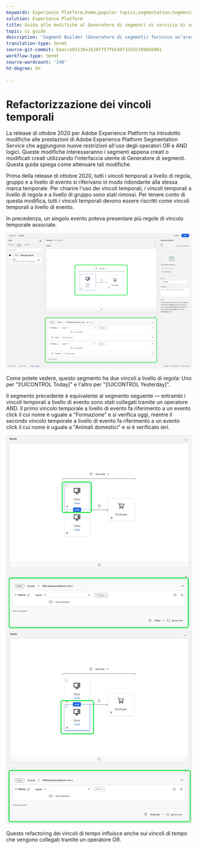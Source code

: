 ```yaml
---
keywords: Experience Platform;home;popular topics;segmentation;Segmentation;segment builder;Segment builder
solution: Experience Platform
title: Guida alle modifiche al Generatore di segmenti di servizio di segmentazione
topic: ui guide
description: 'Segment Builder (Generatore di segmenti) fornisce un’area di lavoro completa che consente di interagire con gli elementi dati del profilo. L’area di lavoro offre controlli intuitivi per la creazione e la modifica di regole, come le sezioni di trascinamento utilizzate per rappresentare le proprietà dei dati. '
translation-type: tm+mt
source-git-commit: beacce03136e1620ff57fb549f335d2199bb6001
workflow-type: tm+mt
source-wordcount: '248'
ht-degree: 0%

---
```



# Refactorizzazione dei vincoli temporali

La release di ottobre 2020 per Adobe Experience Platform ha introdotto modifiche alle prestazioni di Adobe Experience Platform Segmentation Service che aggiungono nuove restrizioni all&#39;uso degli operatori OR e AND logici. Queste modifiche interesseranno i segmenti appena creati o modificati creati utilizzando l’interfaccia utente di Generatore di segmenti. Questa guida spiega come attenuare tali modifiche.

Prima della release di ottobre 2020, tutti i vincoli temporali a livello di regola, gruppo e a livello di evento si riferivano in modo ridondante alla stessa marca temporale. Per chiarire l&#39;uso dei vincoli temporali, i vincoli temporali a livello di regola e a livello di gruppo sono stati rimossi. Per tenere conto di questa modifica, tutti i vincoli temporali devono essere riscritti come vincoli temporali a livello di evento.

In precedenza, un singolo evento poteva presentare più regole di vincolo temporale associate.

![](../images/ui/segment-refactoring/former-time-constraint.png)

Come potete vedere, questo segmento ha due vincoli a livello di regola: Uno per &quot;[!UICONTROL Today]&quot; e l&#39;altro per &quot;[!UICONTROL Yesterday]&quot;.

Il segmento precedente è equivalente al segmento seguente — entrambi i vincoli temporali a livello di evento sono stati collegati tramite un operatore AND. Il primo vincolo temporale a livello di evento fa riferimento a un evento click il cui nome è uguale a &quot;Formazione&quot; e si verifica oggi, mentre il secondo vincolo temporale a livello di evento fa riferimento a un evento click il cui nome è uguale a &quot;Animali domestici&quot; e si è verificato ieri.

![](../images/ui/segment-refactoring/time-constraint-1.png) ![](../images/ui/segment-refactoring/time-constraint-2.png)

Questo refactoring dei vincoli di tempo influisce anche sui vincoli di tempo che vengono collegati tramite un operatore OR.